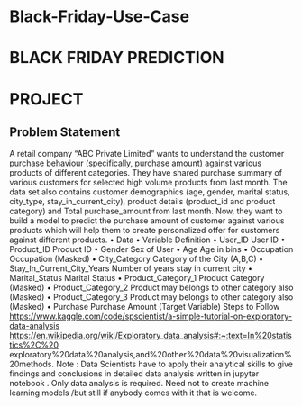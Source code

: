 # Black-Friday-Use-Case

# BLACK FRIDAY PREDICTION

# PROJECT


## Problem Statement
A retail company “ABC Private Limited” wants to understand the customer purchase 
behaviour (specifically, purchase amount) against various products of different 
categories. They have shared purchase summary of various customers for selected high 
volume products from last month. The data set also contains customer demographics 
(age, gender, marital status, city_type, stay_in_current_city), product details 
(product_id and product category) and Total purchase_amount from last month.
Now, they want to build a model to predict the purchase amount of customer against 
various products which will help them to create personalized offer for customers against 
different products.
• Data
• Variable Definition
• User_ID User ID
• Product_ID Product ID
• Gender Sex of User
• Age Age in bins
• Occupation Occupation (Masked)
• City_Category Category of the City (A,B,C)
• Stay_In_Current_City_Years Number of years stay in current city
• Marital_Status Marital Status
• Product_Category_1 Product Category (Masked)
• Product_Category_2 Product may belongs to other category also (Masked)
• Product_Category_3 Product may belongs to other category also (Masked)
• Purchase Purchase Amount (Target Variable)
Steps to Follow
https://www.kaggle.com/code/spscientist/a-simple-tutorial-on-exploratory-data-analysis
https://en.wikipedia.org/wiki/Exploratory_data_analysis#:~:text=In%20statistics%2C%20
exploratory%20data%20analysis,and%20other%20data%20visualization%20methods. 
Note : Data Scientists have to apply their analytical skills to give findings and 
conclusions in detailed data analysis written in jupyter notebook . Only data analysis is 
required. 
Need not to create machine learning models /but still if anybody comes with it that is 
welcome.

